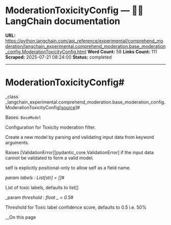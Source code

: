# ModerationToxicityConfig — 🦜🔗 LangChain  documentation

**URL:** https://python.langchain.com/api_reference/experimental/comprehend_moderation/langchain_experimental.comprehend_moderation.base_moderation_config.ModerationToxicityConfig.html
**Word Count:** 58
**Links Count:** 111
**Scraped:** 2025-07-21 08:24:00
**Status:** completed

---

# ModerationToxicityConfig\#

_class _langchain\_experimental.comprehend\_moderation.base\_moderation\_config.ModerationToxicityConfig[\[source\]](https://python.langchain.com/api_reference/_modules/langchain_experimental/comprehend_moderation/base_moderation_config.html#ModerationToxicityConfig)\#     

Bases: `BaseModel`

Configuration for Toxicity moderation filter.

Create a new model by parsing and validating input data from keyword arguments.

Raises \[ValidationError\]\[pydantic\_core.ValidationError\] if the input data cannot be validated to form a valid model.

self is explicitly positional-only to allow self as a field name.

_param _labels _: List\[str\]__ = \[\]_\#     

List of toxic labels, defaults to list\[\]

_param _threshold _: float_ _ = 0.5_\#     

Threshold for Toxic label confidence score, defaults to 0.5 i.e. 50%

__On this page